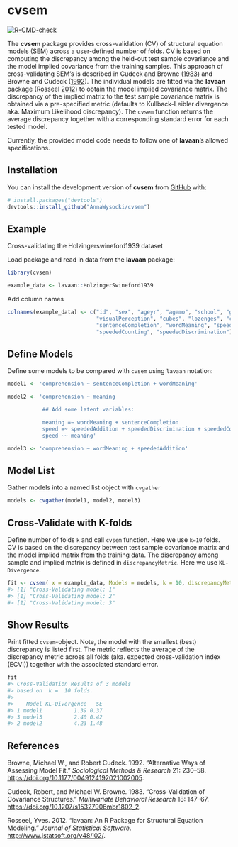 
<!-- README.md is generated from README.Rmd. Please edit that file -->

# cvsem

<!-- badges: start -->

[![R-CMD-check](https://github.com/AnnaWysocki/cvsem/actions/workflows/r.yml/badge.svg)](https://github.com/AnnaWysocki/cvsem/actions/workflows/r.yml)
<!-- badges: end -->

The **cvsem** package provides cross-validation (CV) of structural
equation models (SEM) across a user-defined number of folds. CV is based
on computing the discrepancy among the held-out test sample covariance
and the model implied covariance from the training samples. This
approach of cross-validating SEM’s is described in Cudeck and Browne
([1983](#ref-Cudeck1983)) and Browne and Cudeck
([1992](#ref-BrowneCudeck1992)). The individual models are fitted via
the **lavaan** package (Rosseel [2012](#ref-Rosseel2012lavaan)) to
obtain the model implied covariance matrix. The discrepancy of the
implied matrix to the test sample covariance matrix is obtained via a
pre-specified metric (defaults to Kullback-Leibler divergence aka.
Maximum Likelihood discrepancy). The `cvsem` function returns the
average discrepancy together with a corresponding standard error for
each tested model.

Currently, the provided model code needs to follow one of **lavaan**’s
allowed specifications.

## Installation

You can install the development version of **cvsem** from
[GitHub](https://github.com/) with:

``` r
# install.packages("devtools")
devtools::install_github("AnnaWysocki/cvsem")
```

## Example

Cross-validating the Holzingerswineford1939 dataset

Load package and read in data from the **lavaan** package:

``` r
library(cvsem)

example_data <- lavaan::HolzingerSwineford1939
```

Add column names

``` r
colnames(example_data) <- c("id", "sex", "ageyr", "agemo", "school", "grade",
                            "visualPerception", "cubes", "lozenges", "comprehension",
                            "sentenceCompletion", "wordMeaning", "speededAddition",
                            "speededCounting", "speededDiscrimination")
```

## Define Models

Define some models to be compared with `cvsem` using `lavaan` notation:

``` r
model1 <- 'comprehension ~ sentenceCompletion + wordMeaning'

model2 <- 'comprehension ~ meaning

           ## Add some latent variables:

           meaning =~ wordMeaning + sentenceCompletion
           speed =~ speededAddition + speededDiscrimination + speededCounting
           speed ~~ meaning'

model3 <- 'comprehension ~ wordMeaning + speededAddition'
```

## Model List

Gather models into a named list object with `cvgather`

``` r
models <- cvgather(model1, model2, model3)
```

## Cross-Validate with K-folds

Define number of folds `k` and call `cvsem` function. Here we use `k=10`
folds. CV is based on the discrepancy between test sample covariance
matrix and the model implied matrix from the training data. The
discrepancy among sample and implied matrix is defined in
`discrepancyMetric`. Here we use `KL-Divergence`.

``` r
fit <- cvsem( x = example_data, Models = models, k = 10, discrepancyMetric = "KL-Divergence")
#> [1] "Cross-Validating model: 1"
#> [1] "Cross-Validating model: 2"
#> [1] "Cross-Validating model: 3"
```

## Show Results

Print fitted `cvsem`-object. Note, the model with the smallest (best)
discrepancy is listed first. The metric reflects the average of the
discrepancy metric across all folds (aka. expected cross-validation
index (ECVI)) together with the associated standard error.

``` r
fit
#> Cross-Validation Results of 3 models 
#> based on  k =  10 folds. 
#> 
#>    Model KL-Divergence   SE
#> 1 model1          1.39 0.37
#> 3 model3          2.40 0.42
#> 2 model2          4.23 1.48
```

## References

<!-- What is special about using `README.Rmd` instead of just `README.md`? You can include R chunks like so: -->

<!-- ```{r cars} -->

<!-- summary(cars) -->

<!-- ``` -->

<!-- You'll still need to render `README.Rmd` regularly, to keep `README.md` up-to-date. `devtools::build_readme()` is handy for this. You could also use GitHub Actions to re-render `README.Rmd` every time you push. An example workflow can be found here: <https://github.com/r-lib/actions/tree/v1/examples>. -->

<!-- You can also embed plots, for example: -->

<!-- ```{r pressure, echo = FALSE} -->

<!-- plot(pressure) -->

<!-- ``` -->

<!-- In that case, don't forget to commit and push the resulting figure files, so they display on GitHub and CRAN. -->

<div id="refs" class="references">

<div id="ref-BrowneCudeck1992">

Browne, Michael W., and Robert Cudeck. 1992. “Alternative Ways of
Assessing Model Fit.” *Sociological Methods & Research* 21: 230–58.
<https://doi.org/10.1177/0049124192021002005>.

</div>

<div id="ref-Cudeck1983">

Cudeck, Robert, and Michael W. Browne. 1983. “Cross-Validation of
Covariance Structures.” *Multivariate Behavioral Research* 18: 147–67.
<https://doi.org/10.1207/s15327906mbr1802_2>.

</div>

<div id="ref-Rosseel2012lavaan">

Rosseel, Yves. 2012. “lavaan: An R Package for Structural Equation
Modeling.” *Journal of Statistical Software*.
<http://www.jstatsoft.org/v48/i02/>.

</div>

</div>
